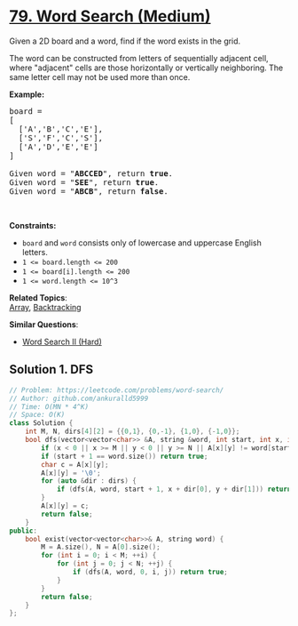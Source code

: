 # [79. Word Search (Medium)](https://leetcode.com/problems/word-search/)

<p>Given a 2D board and a word, find if the word exists in the grid.</p>

<p>The word can be constructed from letters of sequentially adjacent cell, where "adjacent" cells are those horizontally or vertically neighboring. The same letter cell may not be used more than once.</p>

<p><strong>Example:</strong></p>

<pre>board =
[
  ['A','B','C','E'],
  ['S','F','C','S'],
  ['A','D','E','E']
]

Given word = "<strong>ABCCED</strong>", return <strong>true</strong>.
Given word = "<strong>SEE</strong>", return <strong>true</strong>.
Given word = "<strong>ABCB</strong>", return <strong>false</strong>.
</pre>

<p>&nbsp;</p>
<p><strong>Constraints:</strong></p>

<ul>
	<li><code>board</code>&nbsp;and <code>word</code> consists only of lowercase and uppercase English letters.</li>
	<li><code>1 &lt;= board.length &lt;= 200</code></li>
	<li><code>1 &lt;= board[i].length &lt;= 200</code></li>
	<li><code>1 &lt;= word.length &lt;= 10^3</code></li>
</ul>


**Related Topics**:  
[Array](https://leetcode.com/tag/array/), [Backtracking](https://leetcode.com/tag/backtracking/)

**Similar Questions**:
* [Word Search II (Hard)](https://leetcode.com/problems/word-search-ii/)

## Solution 1. DFS

```cpp
// Problem: https://leetcode.com/problems/word-search/
// Author: github.com/ankuralld5999
// Time: O(MN * 4^K)
// Space: O(K)
class Solution {
    int M, N, dirs[4][2] = {{0,1}, {0,-1}, {1,0}, {-1,0}};
    bool dfs(vector<vector<char>> &A, string &word, int start, int x, int y) {
        if (x < 0 || x >= M || y < 0 || y >= N || A[x][y] != word[start]) return false;
        if (start + 1 == word.size()) return true;
        char c = A[x][y];
        A[x][y] = '\0';
        for (auto &dir : dirs) {
            if (dfs(A, word, start + 1, x + dir[0], y + dir[1])) return true;
        }
        A[x][y] = c;
        return false;
    }
public:
    bool exist(vector<vector<char>>& A, string word) {
        M = A.size(), N = A[0].size();
        for (int i = 0; i < M; ++i) {
            for (int j = 0; j < N; ++j) {
                if (dfs(A, word, 0, i, j)) return true;
            }
        }
        return false;
    }
};
```

